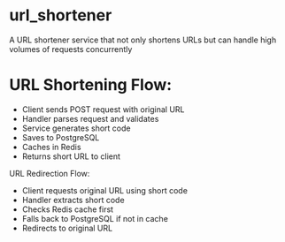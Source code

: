 # url_shortener
A URL shortener service that not only shortens URLs but can handle high volumes of requests concurrently



# URL Shortening Flow:
 - Client sends POST request with original URL
 - Handler parses request and validates
 - Service generates short code
 - Saves to PostgreSQL 
 - Caches in Redis
 - Returns short URL to client

URL Redirection Flow:
 - Client requests original URL using short code
 - Handler extracts short code 
 - Checks Redis cache first
 - Falls back to PostgreSQL if not in cache
 - Redirects to original URL
